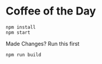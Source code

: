 # Coffee of the Day

```
npm install
npm start
```

Made Changes? Run this first
```
npm run build
```
